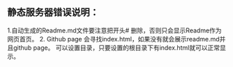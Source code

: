 ## 静态服务器错误说明：
1.自动生成的Readme.md文件要注意把开头# 删除，否则只会显示Readme作为网页首页。
2. Github page 会寻找index.html，如果没有就会展示readme.md并且github page。
可以设置目录，只要设置的根目录下有index.html就可以正常显示。
